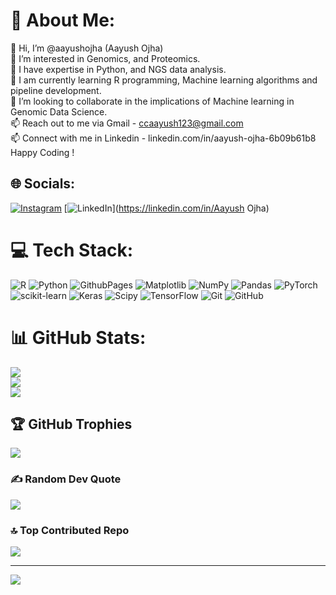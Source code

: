 # 💫 About Me:
👋 Hi, I’m @aayushojha (Aayush Ojha)<br>👀 I’m interested in Genomics, and Proteomics. <br>🌱 I have expertise in  Python, and NGS data analysis. <br>🌱 I am currently learning R programming, Machine learning algorithms and pipeline development.<br>💞️ I’m looking to collaborate in the implications of Machine learning in Genomic Data Science.<br>📫 Reach out to me via Gmail - ccaayush123@gmail.com<br> 📫 Connect with me in Linkedin - linkedin.com/in/aayush-ojha-6b09b61b8 Happy Coding !


## 🌐 Socials:
[![Instagram](https://img.shields.io/badge/Instagram-%23E4405F.svg?logo=Instagram&logoColor=white)](https://instagram.com/aayushojha_) [![LinkedIn](https://img.shields.io/badge/LinkedIn-%230077B5.svg?logo=linkedin&logoColor=white)](https://linkedin.com/in/Aayush Ojha) 

# 💻 Tech Stack:
![R](https://img.shields.io/badge/r-%23276DC3.svg?style=plastic&logo=r&logoColor=white) ![Python](https://img.shields.io/badge/python-3670A0?style=plastic&logo=python&logoColor=ffdd54) ![GithubPages](https://img.shields.io/badge/github%20pages-121013?style=plastic&logo=github&logoColor=white) ![Matplotlib](https://img.shields.io/badge/Matplotlib-%23ffffff.svg?style=plastic&logo=Matplotlib&logoColor=black) ![NumPy](https://img.shields.io/badge/numpy-%23013243.svg?style=plastic&logo=numpy&logoColor=white) ![Pandas](https://img.shields.io/badge/pandas-%23150458.svg?style=plastic&logo=pandas&logoColor=white) ![PyTorch](https://img.shields.io/badge/PyTorch-%23EE4C2C.svg?style=plastic&logo=PyTorch&logoColor=white) ![scikit-learn](https://img.shields.io/badge/scikit--learn-%23F7931E.svg?style=plastic&logo=scikit-learn&logoColor=white) ![Keras](https://img.shields.io/badge/Keras-%23D00000.svg?style=plastic&logo=Keras&logoColor=white) ![Scipy](https://img.shields.io/badge/SciPy-%230C55A5.svg?style=plastic&logo=scipy&logoColor=%white) ![TensorFlow](https://img.shields.io/badge/TensorFlow-%23FF6F00.svg?style=plastic&logo=TensorFlow&logoColor=white) ![Git](https://img.shields.io/badge/git-%23F05033.svg?style=plastic&logo=git&logoColor=white) ![GitHub](https://img.shields.io/badge/github-%23121011.svg?style=plastic&logo=github&logoColor=white)
# 📊 GitHub Stats:
![](https://github-readme-stats.vercel.app/api?username=kuaayush&theme=dark&hide_border=false&include_all_commits=true&count_private=true)<br/>
![](https://github-readme-streak-stats.herokuapp.com/?user=kuaayush&theme=dark&hide_border=false)<br/>
![](https://github-readme-stats.vercel.app/api/top-langs/?username=kuaayush&theme=dark&hide_border=false&include_all_commits=true&count_private=true&layout=compact)

## 🏆 GitHub Trophies
![](https://github-profile-trophy.vercel.app/?username=kuaayush&theme=dracula&no-frame=true&no-bg=false&margin-w=4)

### ✍️ Random Dev Quote
![](https://quotes-github-readme.vercel.app/api?type=vetical&theme=gruvbox)

### 🔝 Top Contributed Repo
![](https://github-contributor-stats.vercel.app/api?username=kuaayush&limit=5&theme=dracula&combine_all_yearly_contributions=true)

---
[![](https://visitcount.itsvg.in/api?id=kuaayush&icon=1&color=12)](https://visitcount.itsvg.in)

<!-- Proudly created with GPRM ( https://gprm.itsvg.in ) -->
